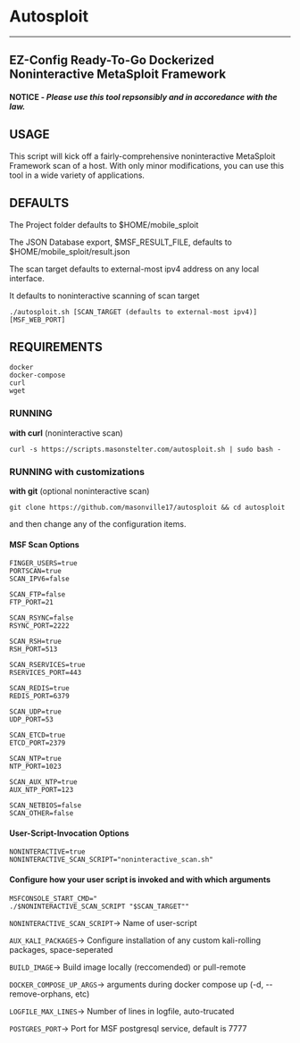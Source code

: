 # Autosploit
---
## EZ-Config Ready-To-Go Dockerized Noninteractive MetaSploit Framework

#### NOTICE - *Please use this tool repsonsibly and in accoredance with the law.*

## USAGE
This script will kick off a fairly-comprehensive noninteractive MetaSploit Framework scan of a host. With only minor modifications, you can use this tool in a wide variety of applications.

## DEFAULTS

The Project folder defaults to $HOME/mobile_sploit

The JSON Database export, $MSF_RESULT_FILE, defaults to $HOME/mobile_sploit/result.json

The scan target defaults to external-most ipv4 address on any local interface.

It defaults to noninteractive scanning of scan target

```
./autosploit.sh [SCAN_TARGET (defaults to external-most ipv4)] [MSF_WEB_PORT]
```

## REQUIREMENTS
```
docker
docker-compose
curl
wget
```

### RUNNING
**with curl** (noninteractive scan)
```
curl -s https://scripts.masonstelter.com/autosploit.sh | sudo bash -
```


### RUNNING with customizations
**with git** (optional noninteractive scan)
```
git clone https://github.com/masonville17/autosploit && cd autosploit
```
and then change any of the configuration items.

#### MSF Scan Options
```
FINGER_USERS=true
PORTSCAN=true
SCAN_IPV6=false

SCAN_FTP=false
FTP_PORT=21

SCAN_RSYNC=false
RSYNC_PORT=2222

SCAN_RSH=true
RSH_PORT=513

SCAN_RSERVICES=true
RSERVICES_PORT=443

SCAN_REDIS=true
REDIS_PORT=6379

SCAN_UDP=true
UDP_PORT=53

SCAN_ETCD=true
ETCD_PORT=2379

SCAN_NTP=true
NTP_PORT=1023

SCAN_AUX_NTP=true
AUX_NTP_PORT=123

SCAN_NETBIOS=false
SCAN_OTHER=false
```

#### User-Script-Invocation Options
```
NONINTERACTIVE=true
NONINTERACTIVE_SCAN_SCRIPT="noninteractive_scan.sh"

```
#### Configure how your user script is invoked and with which arguments
```
MSFCONSOLE_START_CMD="
./$NONINTERACTIVE_SCAN_SCRIPT "$SCAN_TARGET""
```

```NONINTERACTIVE_SCAN_SCRIPT```-> Name of user-script

```AUX_KALI_PACKAGES```-> Configure installation of any custom kali-rolling packages, space-seperated

```BUILD_IMAGE```-> Build image locally (reccomended) or pull-remote

```DOCKER_COMPOSE_UP_ARGS```-> arguments during docker compose up (-d, --remove-orphans, etc)

```LOGFILE_MAX_LINES```-> Number of lines in logfile, auto-trucated

```POSTGRES_PORT```-> Port for MSF postgresql service, default is 7777

